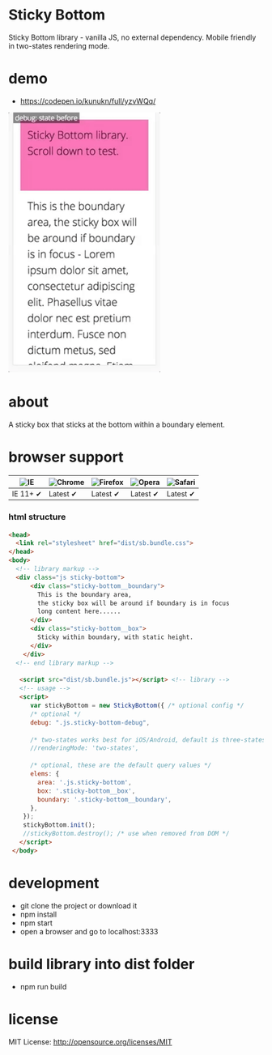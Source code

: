 # Sticky Bottom
Sticky Bottom library - vanilla JS, no external dependency. Mobile friendly in two-states rendering mode.

# demo
* https://codepen.io/kunukn/full/yzvWQq/

<img src="https://github.com/kunukn/sticky-bottom/blob/master/media/sticky-bottom.gif?raw=true" width="300">

# about
A sticky box that sticks at the bottom within a boundary element.

# browser support

![IE](https://cloud.githubusercontent.com/assets/398893/3528325/20373e76-078e-11e4-8e3a-1cb86cf506f0.png) | ![Chrome](https://cloud.githubusercontent.com/assets/398893/3528328/23bc7bc4-078e-11e4-8752-ba2809bf5cce.png) | ![Firefox](https://cloud.githubusercontent.com/assets/398893/3528329/26283ab0-078e-11e4-84d4-db2cf1009953.png) | ![Opera](https://cloud.githubusercontent.com/assets/398893/3528330/27ec9fa8-078e-11e4-95cb-709fd11dac16.png) | ![Safari](https://cloud.githubusercontent.com/assets/398893/3528331/29df8618-078e-11e4-8e3e-ed8ac738693f.png)
--- | --- | --- | --- | --- |
IE 11+ ✔ | Latest ✔ | Latest ✔ | Latest ✔ | Latest ✔ |


### html structure

```html
<head>  
  <link rel="stylesheet" href="dist/sb.bundle.css">  
</head>
<body>
  <!-- library markup -->
  <div class="js sticky-bottom">
      <div class="sticky-bottom__boundary">
        This is the boundary area, 
        the sticky box will be around if boundary is in focus
        long content here......
      </div>
      <div class="sticky-bottom__box">
        Sticky within boundary, with static height.
      </div>
    </div>
  <!-- end library markup -->
                
   <script src="dist/sb.bundle.js"></script> <!-- library -->
   <!-- usage --> 
   <script> 
      var stickyBottom = new StickyBottom({ /* optional config */    
      /* optional */
      debug: ".js.sticky-bottom-debug", 
  
      /* two-states works best for iOS/Android, default is three-states */      
      //renderingMode: 'two-states', 
      
      /* optional, these are the default query values */
      elems: {
        area: '.js.sticky-bottom',
        box: '.sticky-bottom__box',
        boundary: '.sticky-bottom__boundary',
      },
    });
    stickyBottom.init();
    //stickyBottom.destroy(); /* use when removed from DOM */
   </script> 
 </body>
```


# development
* git clone the project or download it
* npm install
* npm start
* open a browser and go to localhost:3333


# build library into dist folder
* npm run build 


# license

MIT License: http://opensource.org/licenses/MIT
